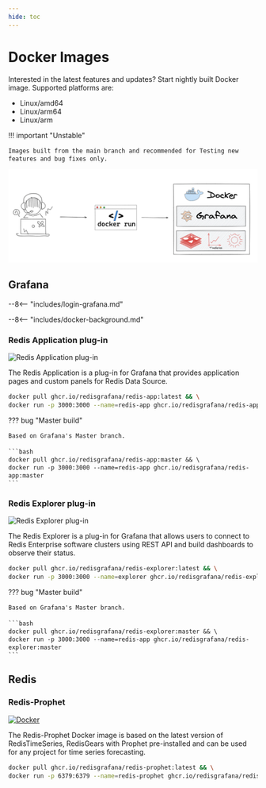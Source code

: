 ```yaml
---
hide: toc
---
```


# Docker Images

Interested in the latest features and updates? Start nightly built Docker image. Supported platforms are:

- Linux/amd64
- Linux/arm64
- Linux/arm

!!! important "Unstable"

    Images built from the main branch and recommended for Testing new features and bug fixes only.

![Nightly built Docker images](../images/development/docker.png)

## Grafana

--8<-- "includes/login-grafana.md"

--8<-- "includes/docker-background.md"

### Redis Application plug-in

![Redis Application plug-in](https://github.com/RedisGrafana/grafana-redis-app/workflows/Docker/badge.svg)

The Redis Application is a plug-in for Grafana that provides application pages and custom panels for Redis Data Source.

```bash
docker pull ghcr.io/redisgrafana/redis-app:latest && \
docker run -p 3000:3000 --name=redis-app ghcr.io/redisgrafana/redis-app:latest
```

??? bug "Master build"

    Based on Grafana's Master branch.

    ```bash
    docker pull ghcr.io/redisgrafana/redis-app:master && \
    docker run -p 3000:3000 --name=redis-app ghcr.io/redisgrafana/redis-app:master
    ```

### Redis Explorer plug-in

![Redis Explorer plug-in](https://github.com/RedisGrafana/grafana-redis-explorer/workflows/Docker/badge.svg)

The Redis Explorer is a plug-in for Grafana that allows users to connect to Redis Enterprise software clusters using REST API and build dashboards to observe their status.

```bash
docker pull ghcr.io/redisgrafana/redis-explorer:latest && \
docker run -p 3000:3000 --name=explorer ghcr.io/redisgrafana/redis-explorer:latest
```

??? bug "Master build"

    Based on Grafana's Master branch.

    ```bash
    docker pull ghcr.io/redisgrafana/redis-explorer:master && \
    docker run -p 3000:3000 --name=redis-app ghcr.io/redisgrafana/redis-explorer:master
    ```

## Redis

### Redis-Prophet

[![Docker](https://github.com/RedisGrafana/redis-finance-prophet/actions/workflows/docker.yml/badge.svg)](https://github.com/RedisGrafana/redis-finance-prophet/actions/workflows/docker.yml)

The Redis-Prophet Docker image is based on the latest version of RedisTimeSeries, RedisGears with Prophet pre-installed and can be used for any project for time series forecasting.

```bash
docker pull ghcr.io/redisgrafana/redis-prophet:latest && \
docker run -p 6379:6379 --name=redis-prophet ghcr.io/redisgrafana/redis-prophet:latest
```
